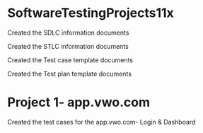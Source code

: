 # SoftwareTestingProjects11x
Created the SDLC information documents

Created the STLC information documents

Created the Test case template documents

Created the Test plan template documents

# Project 1- app.vwo.com
Created the test cases for the app.vwo.com- Login & Dashboard
